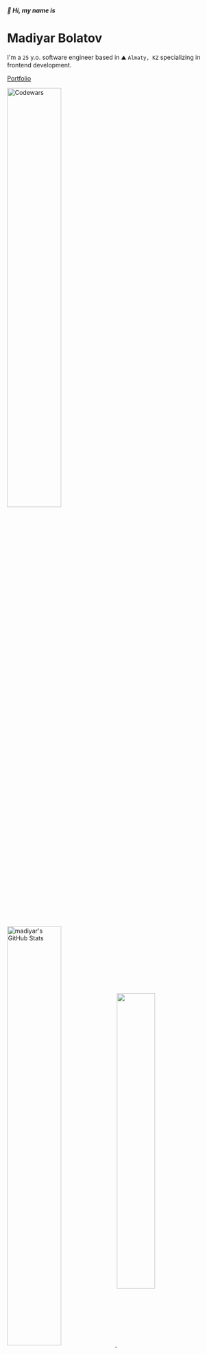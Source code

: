 ##### 👋 Hi, my name is

# Madiyar Bolatov

I'm a `25` y.o. software engineer based in ⛰️ `Almaty, KZ` specializing in frontend development.

[Portfolio](https://madiyar.dev)

<a href="https://www.codewars.com/users/madiyar">
  <img align="center" src="https://www.codewars.com/users/madiyar/badges/large" alt="Codewars" width="50%" />
</a>

<a href="https://github.com/madiyar">
  <img align="center" src="https://github-readme-stats.vercel.app/api?username=madiyar&show_icons=true&hide_border=true" alt="madiyar's GitHub Stats" width="50%" />
</a>

<a href="https://github.com/madiyar">
  <img align="center" src="https://github-readme-stats.vercel.app/api/top-langs/?username=madiyar&layout=compact" width="42%"/>
</a>
